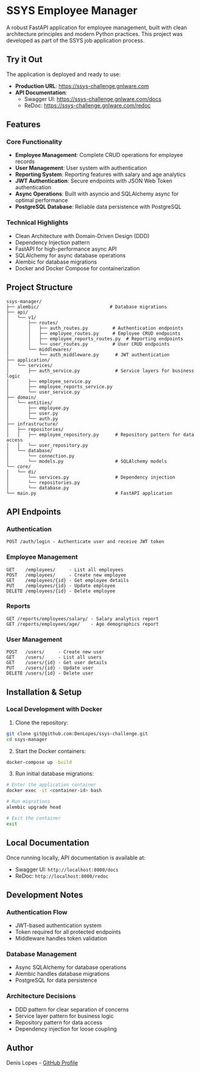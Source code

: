 # SSYS Employee Manager

A robust FastAPI application for employee management, built with clean architecture principles and modern Python practices. This project was developed as part of the SSYS job application process.

## Try it Out

The application is deployed and ready to use:
- **Production URL**: https://ssys-challenge.gnlware.com
- **API Documentation**:
  - Swagger UI: https://ssys-challenge.gnlware.com/docs
  - ReDoc: https://ssys-challenge.gnlware.com/redoc

## Features

### Core Functionality
- **Employee Management**: Complete CRUD operations for employee records
- **User Management**: User system with authentication
- **Reporting System**: Reporting features with salary and age analytics
- **JWT Authentication**: Secure endpoints with JSON Web Token authentication
- **Async Operations**: Built with asyncio and SQLAlchemy async for optimal performance
- **PostgreSQL Database**: Reliable data persistence with PostgreSQL

### Technical Highlights
- Clean Architecture with Domain-Driven Design (DDD)
- Dependency Injection pattern
- FastAPI for high-performance async API
- SQLAlchemy for async database operations
- Alembic for database migrations
- Docker and Docker Compose for containerization

## Project Structure
```
ssys-manager/
├── alembic/                          # Database migrations
├── api/
│   └── v1/
│       ├── routes/
│       │   ├── auth_routes.py         # Authentication endpoints
│       │   ├── employee_routes.py     # Employee CRUD endpoints
│       │   ├── employee_reports_routes.py  # Reporting endpoints
│       │   └── user_routes.py         # User CRUD endpoints
│       └── middlewares/
│           └── auth_middleware.py      # JWT authentication
├── application/
│   └── services/
│       ├── auth_service.py             # Service layers for business logic
│       ├── employee_service.py
│       ├── employee_reports_service.py
│       └── user_service.py
├── domain/
│   └── entities/
│       ├── employee.py
│       ├── user.py
│       └── auth.py
├── infrastructure/
│   ├── repositories/
│   │   ├── employee_repository.py      # Repository pattern for data access
│   │   └── user_repository.py          
│   └── database/
│       └── connection.py
│       └── models.py                   # SQLAlchemy models
└── core/
│   └── di/
│       └── services.py                 # Dependency injection
│       └── repositories.py             
│       └── database.py
└── main.py                             # FastAPI application             
```

## API Endpoints

### Authentication
```
POST /auth/login - Authenticate user and receive JWT token
```

### Employee Management
```
GET    /employees/     - List all employees
POST   /employees/     - Create new employee
GET    /employees/{id} - Get employee details
PUT    /employees/{id} - Update employee
DELETE /employees/{id} - Delete employee
```

### Reports
```
GET /reports/employees/salary/ - Salary analytics report
GET /reports/employees/age/    - Age demographics report
```

### User Management
```
POST   /users/     - Create new user
GET    /users/     - List all users
GET    /users/{id} - Get user details
PUT    /users/{id} - Update user
DELETE /users/{id} - Delete user
```

## Installation & Setup

### Local Development with Docker

1. Clone the repository:
```bash
git clone git@github.com:DenLopes/ssys-challenge.git
cd ssys-manager
```

2. Start the Docker containers:
```bash
docker-compose up -build
```

3. Run initial database migrations:
```bash
# Enter the application container
docker exec -it <container-id> bash

# Run migrations
alembic upgrade head

# Exit the container
exit
```

## Local Documentation
Once running locally, API documentation is available at:
- Swagger UI: `http://localhost:8000/docs`
- ReDoc: `http://localhost:8000/redoc`

## Development Notes

### Authentication Flow
- JWT-based authentication system
- Token required for all protected endpoints
- Middleware handles token validation

### Database Management
- Async SQLAlchemy for database operations
- Alembic handles database migrations
- PostgreSQL for data persistence

### Architecture Decisions
- DDD pattern for clear separation of concerns
- Service layer pattern for business logic
- Repository pattern for data access
- Dependency injection for loose coupling

## Author
Denis Lopes - [GitHub Profile](https://github.com/DenLopes)
